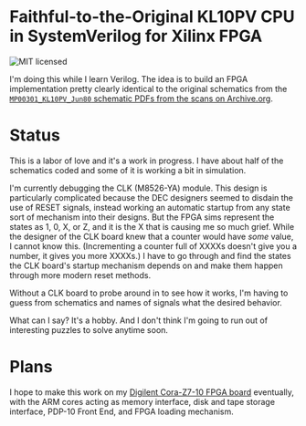 # Faithful-to-the-Original KL10PV CPU in SystemVerilog for Xilinx FPGA

![MIT licensed](https://img.shields.io/github/license/alanmimms/kl10?style=flat-square)

I'm doing this while I learn Verilog. The idea is to build an FPGA
implementation pretty clearly identical to the original schematics
from the [`MP00301_KL10PV_Jun80` schematic PDFs from the scans on
Archive.org](https://archive.org/details/bitsavers_decpdp10KL0_67493660).

# Status
This is a labor of love and it's a work in progress. I have about half
of the schematics coded and some of it is working a bit in simulation.

I'm currently debugging the CLK (M8526-YA) module. This design is
particularly complicated because the DEC designers seemed to disdain
the use of RESET signals, instead working an automatic startup from
any state sort of mechanism into their designs. But the FPGA sims
represent the states as 1, 0, X, or Z, and it is the X that is causing
me so much grief. While the designer of the CLK board knew that a
counter would have _some_ value, I cannot know this. (Incrementing a
counter full of XXXXs doesn't give you a number, it gives you more
XXXXs.) I have to go through and find the states the CLK board's
startup mechanism depends on and make them happen through more modern
reset methods.

Without a CLK board to probe around in to see how it works, I'm having
to guess from schematics and names of signals what the desired
behavior.

What can I say? It's a hobby. And I don't think I'm going to run out
of interesting puzzles to solve anytime soon.


# Plans
I hope to make this work on my [Digilent Cora-Z7-10 FPGA
board](https://reference.digilentinc.com/reference/programmable-logic/cora-z7/start)
eventually, with the ARM cores acting as memory interface, disk and
tape storage interface, PDP-10 Front End, and FPGA loading mechanism.
